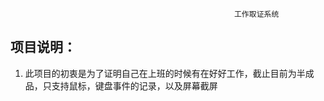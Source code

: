                                                       工作取证系统
## 项目说明：
  1. 此项目的初衷是为了证明自己在上班的时候有在好好工作，截止目前为半成品，只支持鼠标，键盘事件的记录，以及屏幕截屏
